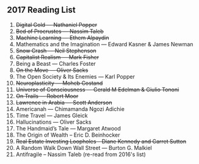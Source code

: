## 2017 Reading List

1. ~~Digital Gold — Nathaniel Popper~~
2. ~~Bed of Procrustes — Nassim Taleb~~
3. ~~Machine Learning — Ethem Alpaydin~~
4. Mathematics and the Imagination — Edward Kasner & James Newman
5. ~~Snow Crash — Neil Stephenson~~
6. ~~Capitalist Realism — Mark Fisher~~
7. Being a Beast — Charles Foster
8. ~~On the Move — Oliver Sacks~~
9. The Open Society & Its Enemies — Karl Popper
10. ~~Neuroplasticity — Moheb Costand~~
11. ~~Universe of Consciousness — Gerald M Edelman & Giulio Tononi~~
12. ~~On Trails — Robert Moor~~
13. ~~Lawrence in Arabia — Scott Anderson~~
14. Americanah — Chimamanda Ngozi Adichie
15. Time Travel — James Gleick
16. Hallucinations — Oliver Sacks
17. The Handmaid’s Tale — Margaret Atwood
18. The Origin of Wealth – Eric D. Beinhocker
19. ~~Real Estate Investing Loopholes – Diane Kennedy and Garret Sutton~~
20. A Random Walk Down Wall Street — Burton G. Malkiel
21. Antifragile – Nassim Taleb (re-read from 2016's list)
